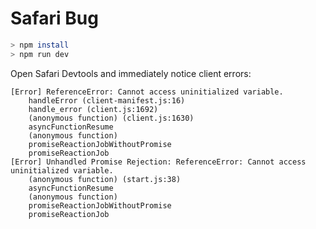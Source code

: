 # Safari Bug

```bash
> npm install
> npm run dev
```

Open Safari Devtools and immediately notice client errors:

```
[Error] ReferenceError: Cannot access uninitialized variable.
	handleError (client-manifest.js:16)
	handle_error (client.js:1692)
	(anonymous function) (client.js:1630)
	asyncFunctionResume
	(anonymous function)
	promiseReactionJobWithoutPromise
	promiseReactionJob
[Error] Unhandled Promise Rejection: ReferenceError: Cannot access uninitialized variable.
	(anonymous function) (start.js:38)
	asyncFunctionResume
	(anonymous function)
	promiseReactionJobWithoutPromise
	promiseReactionJob
```

